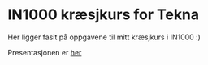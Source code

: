 # IN1000 kræsjkurs for Tekna

Her ligger fasit på oppgavene til mitt kræsjkurs i IN1000 :)

Presentasjonen er [her](https://drive.google.com/file/d/1tfyjinmMh3RadxpmthUssiayEBVbAbQ_/view?usp=sharing)
